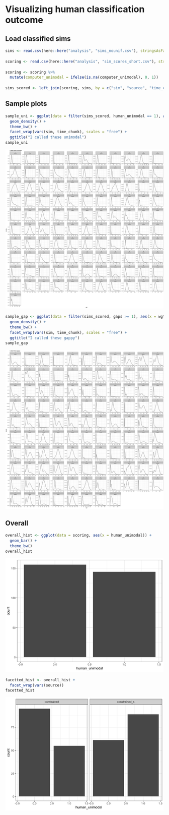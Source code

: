 Visualizing human classification outcome
================

Load classified sims
--------------------

``` r
sims <- read.csv(here::here("analysis", "sims_nounif.csv"), stringsAsFactors = F)

scoring <- read.csv(here::here("analysis", "sim_scores_short.csv"), stringsAsFactors = F)

scoring <- scoring %>%
  mutate(computer_unimodal = ifelse(is.na(computer_unimodal), 0, 1))

sims_scored <- left_join(scoring, sims, by = c("sim", "source", "time_chunk"))
```

Sample plots
------------

``` r
sample_uni <- ggplot(data = filter(sims_scored, human_unimodal == 1), aes(x = wgt)) +
  geom_density() +
  theme_bw() +
  facet_wrap(vars(sim, time_chunk), scales = "free") +
  ggtitle("I called these unimodal")
sample_uni
```

![](human_classified_files/figure-markdown_github/samples-1.png)

``` r
sample_gap <- ggplot(data = filter(sims_scored, gaps >= 1), aes(x = wgt)) +
  geom_density() +
  theme_bw() +
  facet_wrap(vars(sim, time_chunk), scales = "free") + 
  ggtitle("I called these gappy")
sample_gap
```

![](human_classified_files/figure-markdown_github/samples-2.png)

Overall
-------

``` r
overall_hist <- ggplot(data = scoring, aes(x = human_unimodal)) +
  geom_bar() +
  theme_bw()
overall_hist
```

![](human_classified_files/figure-markdown_github/overall-1.png)

``` r
facetted_hist <- overall_hist +
  facet_wrap(vars(source))
facetted_hist
```

![](human_classified_files/figure-markdown_github/overall-2.png)
